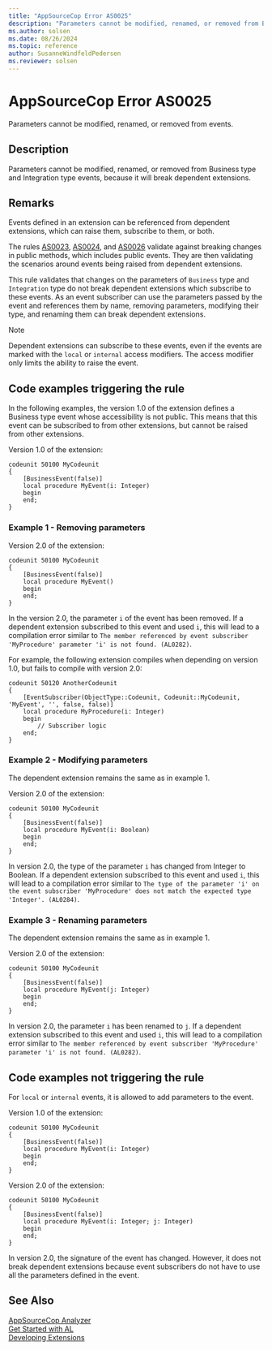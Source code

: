 ```yaml
---
title: "AppSourceCop Error AS0025"
description: "Parameters cannot be modified, renamed, or removed from Business type and Integration type events, because it will break dependent extensions."
ms.author: solsen
ms.date: 08/26/2024
ms.topic: reference
author: SusanneWindfeldPedersen
ms.reviewer: solsen
---
```

[//]: # (START>DO_NOT_EDIT)
[//]: # (IMPORTANT:Do not edit any of the content between here and the END>DO_NOT_EDIT.)
[//]: # (Any modifications should be made in the .xml files in the ModernDev repo.)
# AppSourceCop Error AS0025
Parameters cannot be modified, renamed, or removed from events.

## Description
Parameters cannot be modified, renamed, or removed from Business type and Integration type events, because it will break dependent extensions.

[//]: # (IMPORTANT: END>DO_NOT_EDIT)

## Remarks

Events defined in an extension can be referenced from dependent extensions, which can raise them, subscribe to them, or both.

The rules [AS0023](appsourcecop-as0023.md), [AS0024](appsourcecop-as0024.md), and [AS0026](appsourcecop-as0026.md) validate against breaking changes in public methods, which includes public events. They are then validating the scenarios around events being raised from dependent extensions.

This rule validates that changes on the parameters of `Business` type and `Integration` type do not break dependent extensions which subscribe to these events. As an event subscriber can use the parameters passed by the event and references them by name, removing parameters, modifying their type, and renaming them can break dependent extensions.

> [!NOTE]  
> Dependent extensions can subscribe to these events, even if the events are marked with the `local` or `internal` access modifiers. The access modifier only limits the ability to raise the event. 

## Code examples triggering the rule

In the following examples, the version 1.0 of the extension defines a Business type event whose accessibility is not public. This means that this event can be subscribed to from other extensions, but cannot be raised from other extensions.

Version 1.0 of the extension:
```AL
codeunit 50100 MyCodeunit
{
    [BusinessEvent(false)]
    local procedure MyEvent(i: Integer)
    begin
    end;
}
```

### Example 1 - Removing parameters

Version 2.0 of the extension:
```AL
codeunit 50100 MyCodeunit
{
    [BusinessEvent(false)]
    local procedure MyEvent()
    begin
    end;
}
```

In the version 2.0, the parameter `i` of the event has been removed. If a dependent extension subscribed to this event and used `i`, this will lead to a compilation error similar to `The member referenced by event subscriber 'MyProcedure' parameter 'i' is not found. (AL0282)`.

For example, the following extension compiles when depending on version 1.0, but fails to compile with version 2.0:
```AL
codeunit 50120 AnotherCodeunit
{
    [EventSubscriber(ObjectType::Codeunit, Codeunit::MyCodeunit, 'MyEvent', '', false, false)]
    local procedure MyProcedure(i: Integer)
    begin
        // Subscriber logic
    end;
}
```

### Example 2 - Modifying parameters

The dependent extension remains the same as in example 1.

Version 2.0 of the extension:
```AL
codeunit 50100 MyCodeunit
{
    [BusinessEvent(false)]
    local procedure MyEvent(i: Boolean)
    begin
    end;
}
```

In version 2.0, the type of the parameter `i` has changed from Integer to Boolean. If a dependent extension subscribed to this event and used `i`, this will lead to a compilation error similar to `The type of the parameter 'i' on the event subscriber 'MyProcedure' does not match the expected type 'Integer'. (AL0284)`.

### Example 3 - Renaming parameters

The dependent extension remains the same as in example 1.

Version 2.0 of the extension:
```AL
codeunit 50100 MyCodeunit
{
    [BusinessEvent(false)]
    local procedure MyEvent(j: Integer)
    begin
    end;
}
```

In version 2.0, the parameter `i` has been renamed to `j`. If a dependent extension subscribed to this event and used `i`, this will lead to a compilation error similar to `The member referenced by event subscriber 'MyProcedure' parameter 'i' is not found. (AL0282)`.

## Code examples not triggering the rule

For `local` or `internal` events, it is allowed to add parameters to the event.

Version 1.0 of the extension:
```AL
codeunit 50100 MyCodeunit
{
    [BusinessEvent(false)]
    local procedure MyEvent(i: Integer)
    begin
    end;
}
```

Version 2.0 of the extension:
```AL
codeunit 50100 MyCodeunit
{
    [BusinessEvent(false)]
    local procedure MyEvent(i: Integer; j: Integer)
    begin
    end;
}
```

In version 2.0, the signature of the event has changed. However, it does not break dependent extensions because event subscribers do not have to use all the parameters defined in the event.


## See Also  
[AppSourceCop Analyzer](appsourcecop.md)  
[Get Started with AL](../devenv-get-started.md)  
[Developing Extensions](../devenv-dev-overview.md)  
